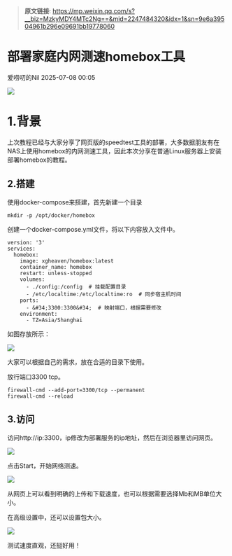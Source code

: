 > **原文链接**: https://mp.weixin.qq.com/s?__biz=MzkyMDY4MTc2Ng==&mid=2247484320&idx=1&sn=9e6a39504961b296e09691bb19778060

#  部署家庭内网测速homebox工具  
 爱唠叨的Nil   2025-07-08 00:05  
  
![](https://mmbiz.qpic.cn/mmbiz_png/Lm4IarPJiaOMZkeX3Z0HHDffkyB9gB8qic5HMjVkjTQ5biaTmiazD10tRrcSicmhMDExgHUue3DvPROFgLLxLT9nic9w/640?wx_fmt=png "")  
# 1.背景  
  
上次教程已经与大家分享了网页版的speedtest工具的部署，大多数据朋友有在NAS上使用homebox的内网测速工具，因此本次分享在普通Linux服务器上安装部署homebox的教程。  
## 2.搭建  
  
使用docker-compose来搭建，首先新建一个目录  

```
mkdir -p /opt/docker/homebox

```

  
创建一个docker-compose.yml文件，将以下内容放入文件中。  

```
version: '3'
services:
  homebox:
    image: xgheaven/homebox:latest
    container_name: homebox
    restart: unless-stopped
    volumes:
      - ./config:/config  # 挂载配置目录
      - /etc/localtime:/etc/localtime:ro  # 同步宿主机时间
    ports:
      - &#34;3300:3300&#34;  # 映射端口，根据需要修改
    environment:
      - TZ=Asia/Shanghai

```

  
如图存放所示：  
  
![](https://mmbiz.qpic.cn/mmbiz_png/Lm4IarPJiaOPtHqHOZG9jlqtW05Y99YuUesQoxN1B98L7HJwvG4se942v50iaoGmsQcziawfQ1PEsE9xm5NuDJ59A/640?wx_fmt=png&from=appmsg "")  
  
大家可以根据自己的需求，放在合适的目录下使用。  
  
放行端口3300 tcp。  

```
firewall-cmd --add-port=3300/tcp --permanent
firewall-cmd --reload

```

## 3.访问  
  
访问http://ip:3300，ip修改为部署服务的ip地址，然后在浏览器里访问网页。  
  
![](https://mmbiz.qpic.cn/mmbiz_png/Lm4IarPJiaOPtHqHOZG9jlqtW05Y99YuUOiaVXrRrl6ibUpghZz4ibb5WZxhyE8fmfTD6CzxD9Tx9qxA4JfE923cEw/640?wx_fmt=png&from=appmsg "")  
  
点击Start，开始网络测速。  
  
![](https://mmbiz.qpic.cn/mmbiz_png/Lm4IarPJiaOPtHqHOZG9jlqtW05Y99YuUfrDia4m77MqlVS7fa2HqTZTrBy2JoJQzM3uZ2eGFxteMaDYHicwrcAuQ/640?wx_fmt=png&from=appmsg "")  
  
从网页上可以看到明确的上传和下载速度，也可以根据需要选择Mb和MB单位大小。  
  
在高级设置中，还可以设置包大小。  
  
![](https://mmbiz.qpic.cn/mmbiz_png/Lm4IarPJiaOPtHqHOZG9jlqtW05Y99YuUsMfWjWYJZkXNBPpVL7ISvTMN9qk9DRVp8jFibicaym5oFM3llWj6e9aw/640?wx_fmt=png&from=appmsg "")  
  
测试速度直观，还挺好用！  
  
  
  

